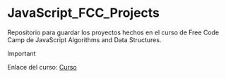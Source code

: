 # JavaScript_FCC_Projects
Repositorio para guardar los proyectos hechos en el curso de Free Code Camp de JavaScript Algorithms and Data Structures.

>[!IMPORTANT]
>Enlace del curso: [Curso](https://www.freecodecamp.org/learn/javascript-algorithms-and-data-structures-v8/)
